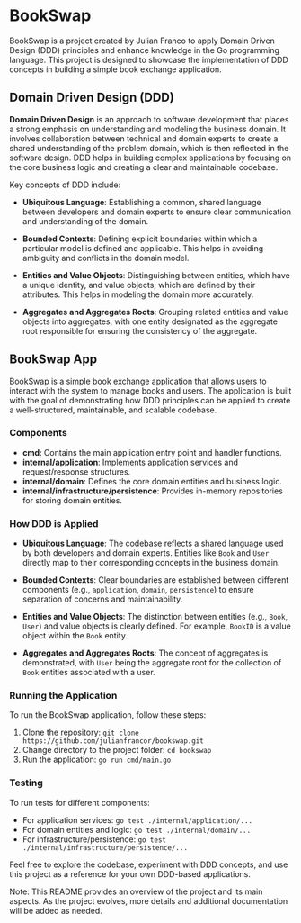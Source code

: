 # BookSwap

BookSwap is a project created by Julian Franco to apply Domain Driven Design (DDD) principles and enhance knowledge in the Go programming language. This project is designed to showcase the implementation of DDD concepts in building a simple book exchange application.

## Domain Driven Design (DDD)

**Domain Driven Design** is an approach to software development that places a strong emphasis on understanding and modeling the business domain. It involves collaboration between technical and domain experts to create a shared understanding of the problem domain, which is then reflected in the software design. DDD helps in building complex applications by focusing on the core business logic and creating a clear and maintainable codebase.

Key concepts of DDD include:

- **Ubiquitous Language**: Establishing a common, shared language between developers and domain experts to ensure clear communication and understanding of the domain.

- **Bounded Contexts**: Defining explicit boundaries within which a particular model is defined and applicable. This helps in avoiding ambiguity and conflicts in the domain model.

- **Entities and Value Objects**: Distinguishing between entities, which have a unique identity, and value objects, which are defined by their attributes. This helps in modeling the domain more accurately.

- **Aggregates and Aggregates Roots**: Grouping related entities and value objects into aggregates, with one entity designated as the aggregate root responsible for ensuring the consistency of the aggregate.

## BookSwap App

BookSwap is a simple book exchange application that allows users to interact with the system to manage books and users. The application is built with the goal of demonstrating how DDD principles can be applied to create a well-structured, maintainable, and scalable codebase.

### Components

- **cmd**: Contains the main application entry point and handler functions.
- **internal/application**: Implements application services and request/response structures.
- **internal/domain**: Defines the core domain entities and business logic.
- **internal/infrastructure/persistence**: Provides in-memory repositories for storing domain entities.

### How DDD is Applied

- **Ubiquitous Language**: The codebase reflects a shared language used by both developers and domain experts. Entities like `Book` and `User` directly map to their corresponding concepts in the business domain.

- **Bounded Contexts**: Clear boundaries are established between different components (e.g., `application`, `domain`, `persistence`) to ensure separation of concerns and maintainability.

- **Entities and Value Objects**: The distinction between entities (e.g., `Book`, `User`) and value objects is clearly defined. For example, `BookID` is a value object within the `Book` entity.

- **Aggregates and Aggregates Roots**: The concept of aggregates is demonstrated, with `User` being the aggregate root for the collection of `Book` entities associated with a user.

### Running the Application

To run the BookSwap application, follow these steps:

1. Clone the repository: `git clone https://github.com/julianfrancor/bookswap.git`
2. Change directory to the project folder: `cd bookswap`
3. Run the application: `go run cmd/main.go`

### Testing

To run tests for different components:

- For application services: `go test ./internal/application/...`
- For domain entities and logic: `go test ./internal/domain/...`
- For infrastructure/persistence: `go test ./internal/infrastructure/persistence/...`

Feel free to explore the codebase, experiment with DDD concepts, and use this project as a reference for your own DDD-based applications.

Note: This README provides an overview of the project and its main aspects. As the project evolves, more details and additional documentation will be added as needed.
